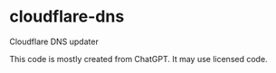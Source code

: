 # cloudflare-dns
Cloudflare DNS updater


This code is mostly created from ChatGPT. It may use licensed code.
